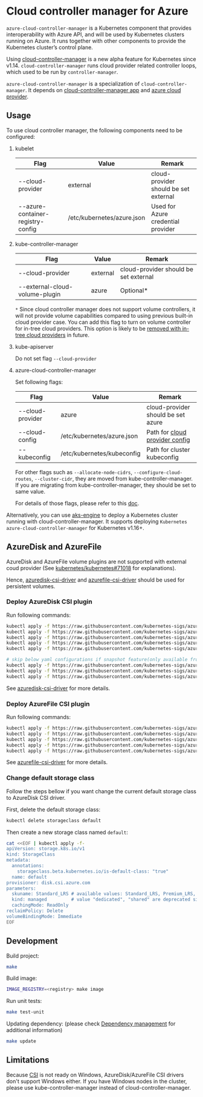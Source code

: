 # Cloud controller manager for Azure

`azure-cloud-controller-manager` is a Kubernetes component that provides interoperability with Azure API, and will be used by Kubernetes clusters running on Azure. It runs together with other components to provide the Kubernetes cluster’s control plane.

Using [cloud-controller-manager](https://kubernetes.io/docs/concepts/overview/components/#cloud-controller-manager) is a new alpha feature for Kubernetes since v1.14. `cloud-controller-manager` runs cloud provider related controller loops, which used to be run by `controller-manager`.

`azure-cloud-controller-manager` is a specialization of `cloud-controller-manager`. It depends on [cloud-controller-manager app](https://github.com/kubernetes/kubernetes/tree/master/cmd/cloud-controller-manager/app) and [azure cloud provider](https://github.com/kubernetes/kubernetes/tree/master/staging/src/k8s.io/legacy-cloud-providers/azure).

## Usage

To use cloud controller manager, the following components need to be configured:

1. kubelet

    |Flag|Value|Remark|
    |----|-----|------|
    |--cloud-provider|external|cloud-provider should be set external|
    |--azure-container-registry-config|/etc/kubernetes/azure.json|Used for Azure credential provider|

1. kube-controller-manager

    |Flag|Value|Remark|
    |---|---|---|
    |--cloud-provider|external|cloud-provider should be set external|
    |--external-cloud-volume-plugin|azure|Optional*|

    `*` Since cloud controller manager does not support volume controllers, it will not provide volume capabilities compared to using previous built-in cloud provider case. You can add this flag to turn on volume controller for in-tree cloud providers. This option is likely to be [removed with in-tree cloud providers](https://github.com/kubernetes/kubernetes/blob/v1.11.0-alpha.2/cmd/kube-controller-manager/app/options/options.go#L93) in future.

1. kube-apiserver

    Do not set flag `--cloud-provider`

1. azure-cloud-controller-manager

    Set following flags:

    |Flag|Value|Remark|
    |---|---|---|
    |--cloud-provider|azure|cloud-provider should be set azure|
    |--cloud-config|/etc/kubernetes/azure.json|Path for [cloud provider config](cloud-provider-config.md)|
    |--kubeconfig|/etc/kubernetes/kubeconfig|Path for cluster kubeconfig|

    For other flags such as `--allocate-node-cidrs`, `--configure-cloud-routes`, `--cluster-cidr`, they are moved from kube-controller-manager. If you are migrating from kube-controller-manager, they should be set to same value.

    For details of those flags, please refer to this [doc](https://kubernetes.io/docs/reference/command-line-tools-reference/cloud-controller-manager/).

Alternatively, you can use [aks-engine](https://github.com/Azure/aks-engine) to deploy a Kubernetes cluster running with cloud-controller-manager. It supports deploying `Kubernetes azure-cloud-controller-manager` for Kubernetes v1.16+.

## AzureDisk and AzureFile

AzureDisk and AzureFile volume plugins are not supported with external coud provider (See [kubernetes/kubernetes#71018](https://github.com/kubernetes/kubernetes/issues/71018) for explanations).

Hence, [azuredisk-csi-driver](https://github.com/kubernetes-sigs/azuredisk-csi-driver) and [azurefile-csi-driver](https://github.com/kubernetes-sigs/azurefile-csi-driver) should be used for persistent volumes.

### Deploy AzureDisk CSI plugin

Run following commands:

```sh
kubectl apply -f https://raw.githubusercontent.com/kubernetes-sigs/azuredisk-csi-driver/master/deploy/csi-azuredisk-driver.yaml
kubectl apply -f https://raw.githubusercontent.com/kubernetes-sigs/azuredisk-csi-driver/master/deploy/crd-csi-node-info.yaml
kubectl apply -f https://raw.githubusercontent.com/kubernetes-sigs/azuredisk-csi-driver/master/deploy/rbac-csi-azuredisk-controller.yaml
kubectl apply -f https://raw.githubusercontent.com/kubernetes-sigs/azuredisk-csi-driver/master/deploy/csi-azuredisk-controller.yaml
kubectl apply -f https://raw.githubusercontent.com/kubernetes-sigs/azuredisk-csi-driver/master/deploy/csi-azuredisk-node.yaml

# skip below yaml configurations if snapshot feature(only available from v1.17.0) will not be used
kubectl apply -f https://raw.githubusercontent.com/kubernetes-sigs/azuredisk-csi-driver/master/deploy/crd-csi-snapshot.yaml
kubectl apply -f https://raw.githubusercontent.com/kubernetes-sigs/azuredisk-csi-driver/master/deploy/rbac-csi-snapshot-controller.yaml
kubectl apply -f https://raw.githubusercontent.com/kubernetes-sigs/azuredisk-csi-driver/master/deploy/csi-snapshot-controller.yaml
```

See [azuredisk-csi-driver](https://github.com/kubernetes-sigs/azuredisk-csi-driver) for more details.

### Deploy AzureFile CSI plugin

Run following commands:

```sh
kubectl apply -f https://raw.githubusercontent.com/kubernetes-sigs/azurefile-csi-driver/master/deploy/crd-csi-driver-registry.yaml
kubectl apply -f https://raw.githubusercontent.com/kubernetes-sigs/azurefile-csi-driver/master/deploy/crd-csi-node-info.yaml
kubectl apply -f https://raw.githubusercontent.com/kubernetes-sigs/azurefile-csi-driver/master/deploy/rbac-csi-azurefile-controller.yaml
kubectl apply -f https://raw.githubusercontent.com/kubernetes-sigs/azurefile-csi-driver/master/deploy/csi-azurefile-controller.yaml
kubectl apply -f https://raw.githubusercontent.com/kubernetes-sigs/azurefile-csi-driver/master/deploy/csi-azurefile-node.yaml
```

See [azurefile-csi-driver](https://github.com/kubernetes-sigs/azurefile-csi-driver) for more details.

### Change default storage class

Follow the steps bellow if you want change the current default storage class to AzureDisk CSI driver.

First, delete the default storage class:

```sh
kubectl delete storageclass default
```

Then create a new storage class named `default`:

```sh
cat <<EOF | kubectl apply -f-
apiVersion: storage.k8s.io/v1
kind: StorageClass
metadata:
  annotations:
    storageclass.beta.kubernetes.io/is-default-class: "true"
  name: default
provisioner: disk.csi.azure.com
parameters:
  skuname: Standard_LRS # available values: Standard_LRS, Premium_LRS, StandardSSD_LRS and UltraSSD_LRS
  kind: managed         # value "dedicated", "shared" are deprecated since it's using unmanaged disk
  cachingMode: ReadOnly
reclaimPolicy: Delete
volumeBindingMode: Immediate
EOF
```

## Development

Build project:

```sh
make
```

Build image:

```sh
IMAGE_REGISTRY=<registry> make image
```

Run unit tests:

```sh
make test-unit
```

Updating dependency: (please check [Dependency management](dependency-management.md) for additional information)

```sh
make update
```

## Limitations

Because [CSI](https://kubernetes-csi.github.io/docs/) is not ready on Windows, AzureDisk/AzureFile CSI drivers don't support Windows either. If you have Windows nodes in the cluster, please use kube-controller-manager instead of cloud-controller-manager.
